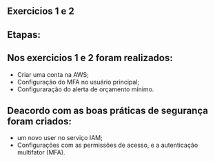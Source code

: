 ## Exercicios 1 e 2
## Etapas:
## Nos exercicios 1 e 2 foram realizados:
- Criar uma conta na AWS;
- Configuração do MFA no usuário principal;
- Configuraração do alerta de orçamento mínimo.

## Deacordo com as boas práticas de segurança foram criados:
- um novo user no serviço IAM;
- Configurações com as permissões de acesso, e a autenticação multifator (MFA).

